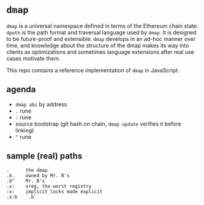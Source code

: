`dmap`
===

`dmap` is a universal namespace defined in terms of the Ethereum chain state.
`dpath` is the path format and traversal language used by `dmap`. It is designed to be future-proof and extensible.
`dmap` develops in an ad-hoc manner over time, and knowledge about the structure of the dmap makes its way into clients as optimizations and sometimes language extensions after real use cases motivate them.

This repo contains a reference implementation of `dmap` in JavaScript.

agenda
---

* `dmap abi` by address
* `.` rune
* `:` rune
* source bootstrap (git hash on chain, `dmap update` verifies it before linking)
* `^` rune

sample (real) paths
---

```
.      the dmap
.b.    owned by Mr. B's
.b^    Mr. B's
.x:    xreg, the worst registry
:x:    implicit locks made explicit
.x:b   `.b`
```

